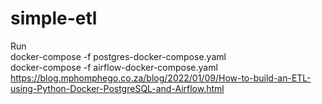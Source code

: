 # simple-etl  
Run  
docker-compose -f postgres-docker-compose.yaml  
docker-compose -f airflow-docker-compose.yaml  
https://blog.mphomphego.co.za/blog/2022/01/09/How-to-build-an-ETL-using-Python-Docker-PostgreSQL-and-Airflow.html